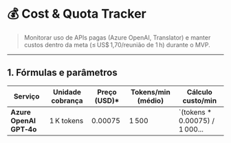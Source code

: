 # 💰 Cost & Quota Tracker

> Monitorar uso de APIs pagas (Azure OpenAI, Translator) e manter custos dentro da meta (≤ US$ 1,70/reunião de 1 h) durante o MVP.

---

## 1. Fórmulas e parâmetros

| Serviço | Unidade cobrança | Preço (USD)* | Tokens/min (médio) | Cálculo custo/min |
|---------|-----------------|--------------|--------------------|-------------------|
| **Azure OpenAI GPT‑4o** | 1 K tokens | 0.00075 | 1 500 | `(tokens * 0.00075) / 1 000...

